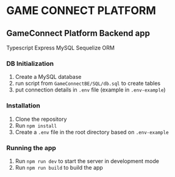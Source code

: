 # GAME CONNECT PLATFORM
## GameConnect Platform Backend app

Typescript
Express
MySQL
Sequelize ORM

### DB Initialization
1. Create a MySQL database
2. run script from `GameConnectBE/SQL/db.sql` to create tables
3. put connection details in `.env` file (example in `.env-example`)

### Installation
1. Clone the repository
2. Run `npm install`
3. Create a `.env` file in the root directory based on `.env-example`

### Running the app
1. Run `npm run dev` to start the server in development mode
2. Run `npm run build` to build the app